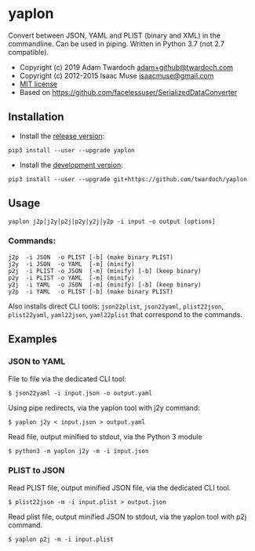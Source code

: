 # yaplon

Convert between JSON, YAML and PLIST (binary and XML) in the commandline.
Can be used in piping. Written in Python 3.7 (not 2.7 compatible).

- Copyright (c) 2019 Adam Twardoch <adam+github@twardoch.com>
- Copyright (c) 2012-2015 Isaac Muse <isaacmuse@gmail.com>
- [MIT license](./LICENSE)
- Based on https://github.com/facelessuser/SerializedDataConverter

## Installation

- Install the [release version](https://pypi.org/project/yaplon/):

```
pip3 install --user --upgrade yaplon
```

- Install the [development version](https://github.com/twardoch/yaplon):

```
pip3 install --user --upgrade git+https://github.com/twardoch/yaplon
```

## Usage

```
yaplon j2p|j2y|p2j|p2y|y2j|y2p -i input -o output [options]
```

### Commands:

```
j2p  -i JSON  -o PLIST [-b] (make binary PLIST)
j2y  -i JSON  -o YAML  [-m] (minify)
p2j  -i PLIST -o JSON  [-m] (minify) [-b] (keep binary)
p2y  -i PLIST -o YAML  [-m] (minify)
y2j  -i YAML  -o JSON  [-m] (minify) [-b] (keep binary)
y2p  -i YAML  -o PLIST [-b] (make binary PLIST)
```

Also installs direct CLI tools: `json22plist`, `json22yaml`, `plist22json`, `plist22yaml`, `yaml22json`, `yaml22plist` that correspond to the commands.

## Examples

### JSON to YAML

File to file via the dedicated CLI tool:

```
$ json22yaml -i input.json -o output.yaml
```

Using pipe redirects, via the yaplon tool with j2y command:

```
$ yaplon j2y < input.json > output.yaml
```

Read file, output minified to stdout, via the Python 3 module

```
$ python3 -m yaplon j2y -m -i input.json
```

### PLIST to JSON

Read PLIST file, output minified JSON file, via the dedicated CLI tool.

```
$ plist22json -m -i input.plist > output.json
```

Read plist file, output minified JSON to stdout, via the yaplon tool with p2j command.

```
$ yaplon p2j -m -i input.plist
```
